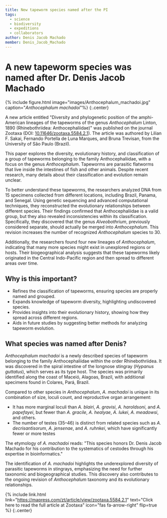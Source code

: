 ```yaml
---
title: New tapeworm species named after the PI
tags:
  - science
  - biodiversity
  - expeditions
  - collaborators
author: Denis Jacob Machado
member: Denis_Jacob_Machado
---
```


# A new tapeworm species was named after Dr. Denis Jacob Machado

{% include figure.html image="images/Anthocephalum_machadoi.jpg" caption="_Anthocephalum machadoi_"%}
{:.center}

A new article entitled "Diversity and phylogenetic position of the amphi-American lineages of the tapeworms of the genus _Anthocephalum_ Linton, 1890 (Rhinebothriidea: Anthocephaliidae)" was published on the journal Zootaxa (DOI: [10.11646/zootaxa.5584.2.1](https://doi.org/10.11646/zootaxa.5584.2.1)). The article was authored by Lilian F. Sakai, Fernando Portella de Luna Marques, and Bruna Trevisan, from the University of São Paulo (Brazil).

This paper explores the diversity, evolutionary history, and classification of a group of tapeworms belonging to the family Anthocephaliidae, with a focus on the genus _Anthocephalum_. Tapeworms are parasitic flatworms that live inside the intestines of fish and other animals. Despite recent research, many details about their classification and evolution remain unclear.

To better understand these tapeworms, the researchers analyzed DNA from 15 specimens collected from different locations, including Brazil, Panama, and Senegal. Using genetic sequencing and advanced computational techniques, they reconstructed the evolutionary relationships between different species. Their findings confirmed that Anthocephaliidae is a valid group, but they also revealed inconsistencies within its classification. Specifically, they discovered that the genus _Alveobothrium_, previously considered separate, should actually be merged into _Anthocephalum_. This revision increases the number of recognized _Anthocephalum_ species to 30.

Additionally, the researchers found four new lineages of _Anthocephalum_, indicating that many more species might exist in unexplored regions or hosts. Their biogeographical analysis suggests that these tapeworms likely originated in the Central Indo-Pacific region and then spread to different areas over time.

## Why is this important?

- Refines the classification of tapeworms, ensuring species are properly named and grouped.
- Expands knowledge of tapeworm diversity, highlighting undiscovered species.
- Provides insights into their evolutionary history, showing how they spread across different regions.
- Aids in future studies by suggesting better methods for analyzing tapeworm evolution.

## What species was named after Denis?

_Anthocephalum machadoi_ is a newly described species of tapeworm belonging to the family Anthocephaliidae within the order Rhinebothriidea. It was discovered in the spiral intestine of the longnose stingray (_Hypanus guttatus_), which serves as its type host. The species was primarily identified along the coast of Maceió, Alagoas, Brazil, with additional specimens found in Colares, Pará, Brazil.

Compared to other species in _Anthocephalum_, _A. machadoi_ is unique in its combination of size, loculi count, and reproductive organ arrangement:

- It has more marginal loculi than _A. blairi_, _A. gravisi_, _A. haroldsoni_, and _A. papefayei_, but fewer than _A. gracile_, _A. healyae_, _A. lukei_, _A. meadowsi_, and others.
- The number of testes (35–46) is distinct from related species such as _A. decrisantisorum_, _A. jensenae_, and _A. ruhnkei_, which have significantly fewer or more testes​

The etymology of _A. machadoi_ reads: "This species honors Dr. Denis Jacob Machado for his contribution to the systematics of cestodes through his expertise in bioinformatics."

The identification of _A. machadoi_ highlights the underexplored diversity of parasitic tapeworms in stingrays, emphasizing the need for further taxonomic and biogeographical studies. This discovery also contributes to the ongoing revision of _Anthocephalum_ taxonomy and its evolutionary relationships.


{% include link.html link="https://mapress.com/zt/article/view/zootaxa.5584.2.1" text="Click here to read the full article at Zootaxa" icon="fas fa-arrow-right" flip=true %}
{:.center}